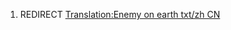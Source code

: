 1.  REDIRECT [Translation:Enemy on earth txt/zh
    CN](Translation:Enemy_on_earth_txt/zh_CN "wikilink")